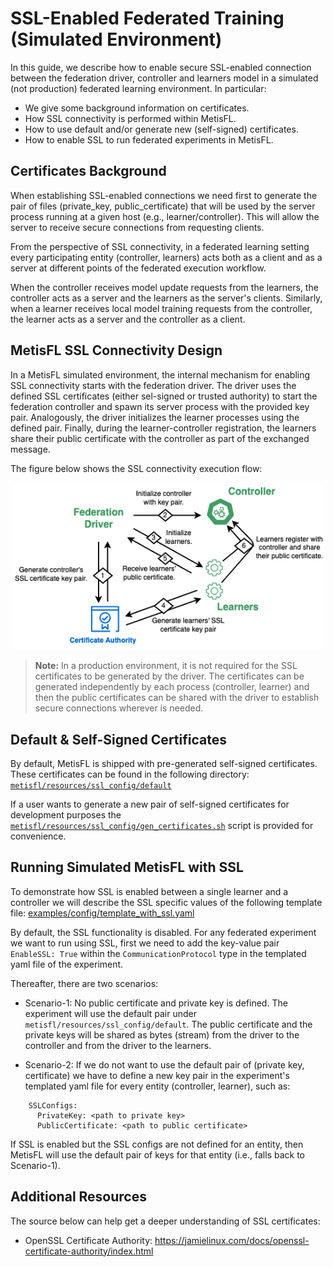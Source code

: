 SSL-Enabled Federated Training (Simulated Environment)
=============================
In this guide, we describe how to enable secure SSL-enabled connection between the federation driver, controller and learners model in a simulated (not production) federated learning environment. In particular:

- We give some background information on certificates.
- How SSL connectivity is performed within MetisFL.
- How to use default and/or generate new (self-signed) certificates.
- How to enable SSL to run federated experiments in MetisFL.


Certificates Background
------------
When establishing SSL-enabled connections we need first to generate the pair of files (private_key, public_certificate) that will be used by the server process running at a given host (e.g., learner/controller). This will allow the server to receive secure connections from requesting clients.

From the perspective of SSL connectivity, in a federated learning setting every participating entity (controller, learners) acts both as a client and as a server at different points of the federated execution workflow.

When the controller receives model update requests from the learners, the controller acts as a server and the learners as the server's clients. Similarly, when a learner receives local model training requests from the controller, the learner acts as a server and the controller as a client.


MetisFL SSL Connectivity Design
------------
In a MetisFL simulated environment, the internal mechanism for enabling SSL connectivity starts with the federation driver. The driver uses the defined SSL certificates (either sel-signed or trusted authority) to start the federation controller and spawn its server process with the provided key pair. Analogously, the driver initializes the learner processes using the defined pair. Finally, during the learner-controller registration, the learners
share their public certificate with the controller as part of the exchanged message.

The figure below shows the SSL connectivity execution flow:

<div align="center">
 <img 
    src="../img/MetisFL-SSL.png" width="500px">
</div>

> **Note:** In a production environment, it is not required for the SSL certificates to be generated by the driver. The certificates can be generated independently by each process (controller, learner) and then the public certificates can be shared with the driver to establish secure connections wherever is needed.


Default & Self-Signed Certificates
------------
By default, MetisFL is shipped with pre-generated self-signed certificates. These certificates can be found in the following directory: [`metisfl/resources/ssl_config/default`](../resources/ssl_config/default)

If a user wants to generate a new pair of self-signed certificates for development purposes
the [`metisfl/resources/ssl_config/gen_certificates.sh`](../resources/ssl_config/gen_certificates.sh) script is provided for convenience.


Running Simulated MetisFL with SSL
------------
To demonstrate how SSL is enabled between a single learner and a controller we will describe the SSL specific values of the following template file: [examples/config/template_with_ssl.yaml](../examples/federation_environments_config/template_with_ssl.yaml)

By default, the SSL functionality is disabled. For any federated experiment we want to run using SSL, first we need to add the key-value pair `EnableSSL: True` within the `CommunicationProtocol` type in the templated yaml file of the experiment.

Thereafter, there are two scenarios:

- Scenario-1: No public certificate and private key is defined. The experiment will use the default pair
under `metisfl/resources/ssl_config/default`. The public certificate and the private keys will be shared
as bytes (stream) from the driver to the controller and from the driver to the learners.

- Scenario-2: If we do not want to use the default pair of (private key, certificate) we have to define
a new key pair in the experiment's templated yaml file for every entity (controller, learner), such as:

```
    SSLConfigs:
      PrivateKey: <path to private key>
      PublicCertificate: <path to public certificate>
```
If SSL is enabled but the SSL configs are not defined for an entity, then MetisFL will use the default pair of keys for that entity (i.e., falls back to Scenario-1).

Additional Resources
--------------------
The source below can help get a deeper understanding of SSL certificates:

- OpenSSL Certificate Authority: https://jamielinux.com/docs/openssl-certificate-authority/index.html
